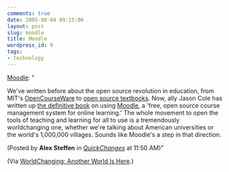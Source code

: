 ```yaml
---
comments: true
date: 2005-08-04 09:15:06
layout: post
slug: moodle
title: Moodle
wordpress_id: 9
tags:
- technology
---
```





[Moodle](http://www.worldchanging.com/archives/003235.html#comments): "

We've written before about the open source revolution in education, from MIT's [OpenCourseWare](http://www.worldchanging.com/archives/000027.html) to [open source textbooks](http://www.worldchanging.com/archives/000276.html). Now, ally Jason Cole has written up [the definitive book](http://www.oreilly.com/catalog/moodle/index.html) on using [Moodle](http://moodle.org/), a 'free, open source course management system for online learning.' The whole movement to open the tools of teaching and learning for all to use is a tremendously worldchanging one, whether we're talking about American universities or the world's 1,000,000 villages. Sounds like Moodle's a step in that direction.





(Posted by **Alex Steffen** in _[QuickChanges](http://www.worldchanging.com/archives/cat_quickchanges.html)_ at 11:50 AM)"





(Via [WorldChanging: Another World Is Here](http://www.worldchanging.com/).)
